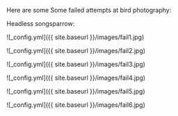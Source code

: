 Here are some Some failed attempts at bird photography:

Headless songsparrow:

![_config.yml]({{ site.baseurl }}/images/fail1.jpg)

![_config.yml]({{ site.baseurl }}/images/fail2.jpg)

![_config.yml]({{ site.baseurl }}/images/fail3.jpg)

![_config.yml]({{ site.baseurl }}/images/fail4.jpg)

![_config.yml]({{ site.baseurl }}/images/fail5.jpg)

![_config.yml]({{ site.baseurl }}/images/fail6.jpg)
